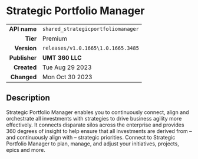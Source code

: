 # Strategic Portfolio Manager
| | |
|-:|-|
|**API name**|`shared_strategicportfoliomanager`|
|**Tier**|Premium|
|**Version**|`releases/v1.0.1665\1.0.1665.3485`|
|**Publisher**|**UMT 360 LLC**|
|**Created**|Tue Aug 29 2023|
|**Changed**|Mon Oct 30 2023|

## Description
Strategic Portfolio Manager enables you to continuously connect, align and orchestrate all investments with strategies to drive business agility more effectively. It connects disparate silos across the enterprise and provides 360 degrees of insight to help ensure that all investments are derived from – and continuously align with – strategic priorities. Connect to Strategic Portfolio Manager to plan, manage, and adjust your initiatives, projects, epics and more.
